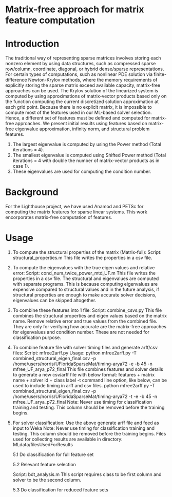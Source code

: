 # Matrix-free approach for matrix feature computation
# Introduction
The traditional way of representing sparse matrices involves storing each nonzero element by using data structures, such as compressed sparse row/column, coordinate, diagonal, or hybrid dense/sparse representations. For certain types of computations, such as nonlinear PDE solution via finite-difference Newton-Krylov methods, where the memory requirements of explicitly storing the sparse matrix exceed available capacity, matrix-free approaches can be used. The Krylov solution of the linearized system is computed by using approximations of matrix-vector products based only on the function computing the current discretized solution approximation at each grid point. Because there is no explicit matrix, it is impossible to compute most of the features used in our ML-based solver selection. Hence, a different set of features must be defined and computed for matrix-free approaches. We present initial results using features based on matrix-free eigenvalue approximation, infinity norm, and structural problem features.
1. The largest eigenvalue is computed by using the Power method (Total iterations = 4).
2. The smallest eigenvalue is computed using Shifted Power method (Total iterations = 4 with double the number of matrix-vector products as in case 1). 
3. These eigenvalues are used for computing the condition number.
 
 # Background
For the Lighthouse project, we have used Anamod and PETSc for computing the matrix features for sparse linear systems. This work encorporates matrix-free computation of features.

# Usage
1. To compute the structural properties of the matrix (Matrix-full):
Script: structural_properties.m
This file writes the properties in a csv file.

2. To compute the eigenvalues with the true eigen values and relative error: 
Script: cond_num_twice_power_mtd_UF.m 
This file writes the properties in a csv file. The structural and eigenvalues are computed with separate programs. This is because computing eigenvalues are expensive compared to structural values and in the future analysis, if structural properties are enough to make accurate solver decisions, eigenvalues can be skipped altogether.

3. To combine these features into 1 file:
Script: combine_csvs.py
This file combines the structural properties and eigen values based on the matrix name.
Remove relative error and true values from the combined file. They are only for verifying how accurate are the matrix-free approaches for eigenvalues and condition number. These are not needed for classification purpose.

4. To combine feature file with solver timing files and generate arff/csv files:
Script: mfree2arff.py
Usage: python mfree2arff.py -T combined_structural_eigen_final.csv -p /home/users/norris/UFloridaSparseMat/timing-arya72 -e -b 45 -n mfree_UF_arya_p72_final 
This file combines features and solver details to generate a new csv/arff file with below format:
features + matrix name + solver id + class label
-t command line option, like below, can be used to include timing in arff and csv files. 
python mfree2arff.py -T combined_structural_eigen_final.csv -p /home/users/norris/UFloridaSparseMat/timing-arya72 -t -e -b 45 -n mfree_UF_arya_p72_final
Note: Never use timing for classification training and testing. This column should be removed before the training begins.

5. For solver classification:
Use the above generate arff file and feed as input to Weka
Note: Never use timing for classification training and testing. This column should be removed before the training begins. 
Files used for collecting results are available in directory: MLdata/filesUsedForResults

	5.1 Do classification for full feature set

	5.2 Relevant feature selection

	Script: bdt_analysis.m
	This script requires class to be first column and solver to be the second column.
	
	5.3 Do classification for reduced feature sets


